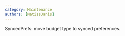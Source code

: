 ```yaml
---
category: Maintenance
authors: [MatissJanis]
---
```


SyncedPrefs: move budget type to synced preferences.

